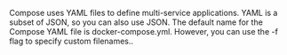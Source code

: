 Compose uses YAML files to define multi-service applications. YAML is a subset of JSON, so you can also use JSON.
The default name for the Compose YAML file is docker-compose.yml. However, you can use the -f flag to specify custom filenames..
